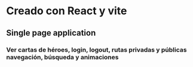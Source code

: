 # Creado con React y vite
## Single page application
### Ver cartas de héroes, login, logout, rutas privadas y públicas navegación, búsqueda y animaciones